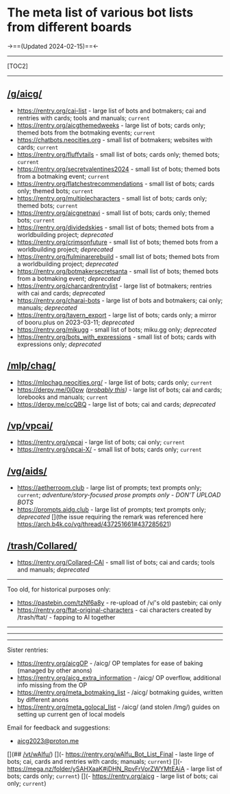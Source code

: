 # The meta list of various bot lists from different boards
->==(Updated 2024-02-15)==<-
***
[TOC2]
***
## [/g/aicg/](https://boards.4channel.org/g/catalog#s=aicg)
- https://rentry.org/cai-list - large list of bots and botmakers; cai and rentries with cards; tools and manuals; `current`
- https://rentry.org/aicgthemedweeks - large list of bots; cards only; themed bots from the botmaking events; `current`
- https://chatbots.neocities.org - small list of botmakers; websites with cards; `current`
- https://rentry.org/fluffytails - small list of bots; cards only; themed bots; `current`
- https://rentry.org/secretvalentines2024 - small list of bots; themed bots from a botmaking event; `current`
- https://rentry.org/flatchestrecommendations - small list of bots; cards only; themed bots; `current`
- https://rentry.org/multiplecharacters - small list of bots; cards only; themed bots; `current`
- https://rentry.org/aicgnetnavi - small list of bots; cards only; themed bots; `current`
- https://rentry.org/dividedskies - small list of bots; themed bots from a worldbuilding project; *deprecated*
- https://rentry.org/crimsonfuture - small list of bots; themed bots from a worldbuilding project; *deprecated*
- https://rentry.org/fulminarerebuild - small list of bots; themed bots from a worldbuilding project; *deprecated*
- https://rentry.org/botmakersecretsanta - small list of bots; themed bots from a botmaking event; *deprecated*
- https://rentry.org/charcardrentrylist - large list of botmakers; rentries with cai and cards; *deprecated*
- https://rentry.org/charai-bots - large list of bots and botmakers; cai only; manuals; *deprecated*
- https://rentry.org/tavern_export - large list of bots; cards only; a mirror of booru\.plus on 2023-03-11; *deprecated*
- https://rentry.org/mikugg - small list of bots; miku\.gg only; *deprecated*
- https://rentry.org/bots_with_expressions - small list of bots; cards with expressions only; *deprecated*

## [/mlp/chag/](https://boards.4channel.org/mlp/catalog#s=chag)
- https://mlpchag.neocities.org/ - large list of bots; cards only; `current`
- https://derpy.me/0j0pw *([probably this](https://docs.google.com/spreadsheets/d/1J7BeqJVDS51cXF8Pgm2YZaFq-Z6ykSJT))* - large list of bots; cai and cards; lorebooks and manuals; `current`
- https://derpy.me/ccQBQ - large list of bots; cai and cards; *deprecated*

## [/vp/vpcai/](https://boards.4channel.org/vp/catalog#s=vpcai)
- https://rentry.org/vpcai - large list of bots; cai only; `current`
- https://rentry.org/vpcai-X/ - small list of bots; cards only; `current`

## [/vg/aids/](https://boards.4channel.org/vg/catalog#s=AI+Dynamic+Storytelling+General)
- https://aetherroom.club - large list of prompts; text prompts only; `current`; *adventure/story-focused prose prompts only - DON'T UPLOAD BOTS*
- https://prompts.aidg.club - large list of prompts; text prompts only; *deprecated*
[](the issue requiring the remark was referenced here https://arch.b4k.co/vg/thread/437251661#437285621)

## [/trash/Collared/](https://boards.4chan.org/trash/catalog#s=/collared/)
- https://rentry.org/Collared-CAI - small list of bots; cai and cards; tools and manuals; *deprecated*

***
Too old, for historical purposes only:
- https://pastebin.com/tzNf6a8y - re-upload of /v/'s old pastebin; cai only
- https://rentry.org/ftat-original-characters - cai characters created by /trash/ftat/ - fapping to AI together
***
***
***
Sister rentries:
- https://rentry.org/aicgOP - /aicg/ OP templates for ease of baking (managed by other anons)
- https://rentry.org/aicg_extra_information - /aicg/ OP overflow, additional info missing from the OP
- https://rentry.org/meta_botmaking_list - /aicg/ botmaking guides, written by different anons
- https://rentry.org/meta_golocal_list - /aicg/ (and stolen /lmg/) guides on setting up current gen of local models

Email for feedback and suggestions:
- aicg2023@proton.me

[](## [/vt/wAIfu/](https://boards.4channel.org/vt/catalog#s=AI+Vtuber+Chatbots))
[](- https://rentry.org/wAIfu_Bot_List_Final - laste lirge of bots; cai, cards and rentries with cards; manuals; `current`)
[](- https://mega.nz/folder/ySAHXaaK#jDHN_RpvFrVorZWYMtEAiA - large list of bots; cards only; `current`)
[](- https://rentry.org/aicg - large list of bots; cai only; `current`)